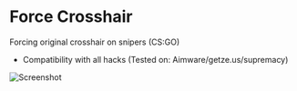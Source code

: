 # Force Crosshair
Forcing original crosshair on snipers (CS:GO)

- Compatibility with all hacks (Tested on: Aimware/getze.us/supremacy)

![Screenshot](https://i.imgur.com/mB6i3nU.jpg)
